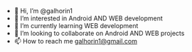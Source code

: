 - 👋 Hi, I’m @galhorin1
- 👀 I’m interested in Android AND WEB development
- 🌱 I’m currently learning WEB development
- 💞️ I’m looking to collaborate on Android AND WEB projects
- 📫 How to reach me galhorin1@gmail.com

<!---
galhorin1/galhorin1 is a ✨ special ✨ repository because its `README.md` (this file) appears on your GitHub profile.
You can click the Preview link to take a look at your changes.
--->
